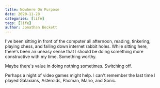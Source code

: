 ```yaml
---
title: Nowhere On Purpose
date: 2020-11-28
categories: [life]
tags: [life]
author: Jonathan Beckett
---
```


I've been sitting in front of the computer all afternoon, reading, tinkering, playing chess, and falling down internet rabbit holes. While sitting here, there's been an uneasy sense that I should be doing something more constructive with my time. Something worthy.

Maybe there's value in doing nothing sometimes. Switching off.

Perhaps a night of video games might help. I can't remember the last time I played Galaxians, Asteroids, Pacman, Mario, and Sonic.
